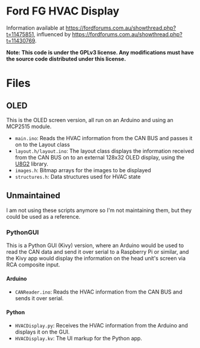# Ford FG HVAC Display

Information available at https://fordforums.com.au/showthread.php?t=11475851, influenced by https://fordforums.com.au/showthread.php?t=11430769.

**Note: This code is under the GPLv3 license. Any modifications must have the source code distributed under this license.**

# Files

## OLED
This is the OLED screen version, all run on an Arduino and using an MCP2515 module.

- `main.ino`: Reads the HVAC information from the CAN BUS and passes it on to the Layout class
- `layout.h/layout.ino`: The layout class displays the information received from the CAN BUS on to an external 128x32 OLED display, using the [U8G2](https://github.com/olikraus/u8g2) library.
- `images.h`: Bitmap arrays for the images to be displayed
- `structures.h`: Data structures used for HVAC state

## Unmaintained

I am not using these scripts anymore so I'm not maintaining them, but they could be used as a reference.

### PythonGUI
This is a Python GUI (Kivy) version, where an Arduino would be used to read the CAN data and send it over serial to a 
Raspberry Pi or similar, and the Kivy app would display the information on the head unit's screen via RCA composite input.


#### Arduino
- `CANReader.ino`: Reads the HVAC information from the CAN BUS and sends it over serial.

#### Python
- `HVACDisplay.py`: Receives the HVAC information from the Arduino and displays it on the GUI.
- `HVACDisplay.kv`: The UI markup for the Python app.
